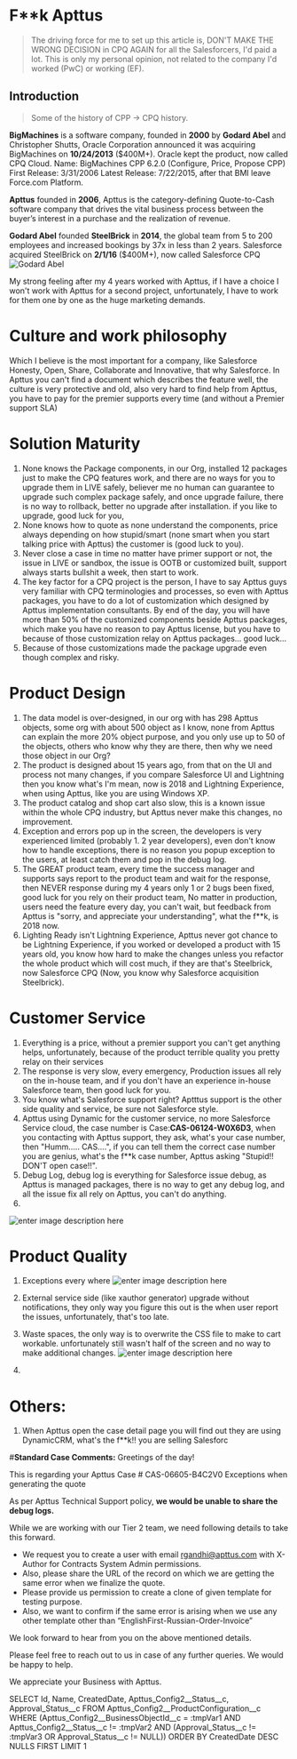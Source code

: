 # F**k Apttus
> The driving force for me to set up this article is, DON'T MAKE THE WRONG DECISION in CPQ AGAIN for all the Salesforcers, I'd paid a lot.
> This is only my personal opinion, not related to the company I'd worked (PwC) or working (EF).

## Introduction
>Some of the history of CPP -> CPQ history.

**BigMachines** is a software company, founded in **2000** by **Godard Abel** and Christopher Shutts, Oracle Corporation announced it was acquiring BigMachines on **10/24/2013** ($400M+). Oracle kept the product, now called CPQ Cloud.
Name: BigMachines CPP 6.2.0 (Configure, Price, Propose CPP)
First Release: 3/31/2006
Latest Release: 7/22/2015, after that BMI leave Force.com Platform.

**Apttus** founded in **2006**, Apttus is the category-defining Quote-to-Cash software company that drives the vital business process between the buyer’s interest in a purchase and the realization of revenue.

**Godard Abel** founded **SteelBrick** in **2014**, the global team from 5 to 200 employees and increased bookings by 37x in less than 2 years. Salesforce acquired SteelBrick on **2/1/16** ($400M+), now called Salesforce CPQ
![Godard Abel](https://media.licdn.com/dms/image/C4E03AQHJCbLb0BaCxA/profile-displayphoto-shrink_800_800/0?e=1542240000&v=beta&t=4Gf8tsWFgol6aWk5QzM_uWsUNBlsUcofuSmB2I5tX5E)

My strong feeling after my 4 years worked with Apttus, if I have a choice I won't work with Apttus for a second project, unfortunately, I have to work for them one by one as the huge marketing demands.

# Culture and work philosophy
Which I believe is the most important for a company, like Salesforce Honesty, Open, Share, Collaborate and Innovative, that why Salesforce.
In Apttus you can't find a document which describes the feature well, the culture is very protective and old, also very hard to find help from Apttus, you have to pay for the premier supports every time (and without a Premier support SLA)


# Solution Maturity
1. None knows the Package components, in our Org, installed 12 packages just to make the CPQ features work, and there are no ways for you to upgrade them in LIVE safely, believer me no human can guarantee to upgrade such complex package safely, and once upgrade failure, there is no way to rollback, better no upgrade after installation. if you like to upgrade, good luck for you,
2. None knows how to quote as none understand the components, price always depending on how stupid/smart (none smart when you start talking price with Apttus) the customer is (good luck to you).
3. Never close a case in time no matter have primer support or not, the issue in LIVE or sandbox, the issue is OOTB or customized built, support always starts bullshit a week, then start to work.
4. The key factor for a CPQ project is the person, I have to say Apttus guys very familiar with CPQ terminologies and processes, so even with Apttus packages, you have to do a lot of customization which designed by Apttus implementation consultants. By end of the day, you will have more than 50% of the customized components beside Apttus packages, which make you have no reason to pay Apttus license, but you have to because of those customization relay on Apttus packages... good luck...
5. Because of those customizations made the package upgrade even though complex and risky.

# Product Design
1. The data model is over-designed, in our org with has 298 Apttus objects, some org with about 500 object as I know, none from Apttus can explain the more 20% object purpose, and you only use up to 50 of the objects, others who know why they are there, then why we need those object in our Org?
2. The product is designed about 15 years ago, from that on the UI and process not many changes, if you compare Salesforce UI and Lightning then you know what's I'm mean, now is 2018 and Lightning Experience, when using Apttus, like you are using Windows XP.
3. The product catalog and shop cart also slow, this is a known issue within the whole CPQ industry, but Apttus never make this changes, no improvement.
4. Exception and errors pop up in the screen, the developers is very experienced limited (probably 1. 2 year developers), even don't know how to handle exceptions, there is no reason you popup exception to the users, at least catch them and pop in the debug log.
5. The GREAT product team, every time the success manager and supports says report to the product team and wait for the response, then NEVER response during my 4 years only 1 or 2 bugs been fixed, good luck for you rely on their product team, No matter in production, users need the feature every day, you can't wait, but feedback from Apttus is "sorry, and appreciate your understanding", what the f**k, is 2018 now.
6. Lighting Ready isn't Lightning Experience, Apttus never got chance to be Lightning Experience, if you worked or developed a product with 15 years old, you know how hard to make the changes unless you refactor the whole product which will cost much, if they are that's Steelbrick, now Salesforce CPQ (Now, you know why Salesforce acquisition Steelbrick).

# Customer Service
1. Everything is a price, without a premier support you can't get anything helps, unfortunately, because of the product terrible quality you pretty relay on their services
2. The response is very slow, every emergency, Production issues all rely on the in-house team, and if you don't have an experience in-house Salesforce team, then good luck for you.
3. You know what's Salesforce support right? Aptttus support is the other side quality and service, be sure not Salesforce style.
4. Apttus using Dynamic for the customer service, no more Salesforce Service cloud, the case number is Case:**CAS-06124-W0X6D3**, when you contacting with Apttus support, they ask, what's your case number, then "Humm..... CAS....", if you can tell them the correct case number you are genius, what's the f**k case number, Apttus asking "Stupid!! DON'T open case!!".
5. Debug Log, debug log is everything for Salesforce issue debug, as Apttus is managed packages, there is no way to get any debug log, and all the issue fix all rely on Apttus, you can't do anything.
6. 
![enter image description here](https://lh3.googleusercontent.com/b0a4YSgSFfb-MTltWeByrmLNDtv7_jcb-yHrOp_wfy_hR7-FIxONNqnma6MeDBjQU6yQnOIeRNzU)
# Product Quality
1. Exceptions every where
![enter image description here](https://lh3.googleusercontent.com/J1o1t5t7O_sp5NKR1-DuL5Y019PDtvxsahloS9ebiNhviEO17MA4nUj18eSYNvIjJPSSETyXGu1R)

2. External service side (like xauthor generator) upgrade without notifications, they only way you figure this out is the when user report the issues, unfortunately, that's too late.
3. Waste spaces, the only way is to overwrite the CSS file to make to cart workable. unfortunately still wasn't half of the screen and no way to make additional changes.
![enter image description here](https://lh3.googleusercontent.com/Re8U9gh32D4g8w9POFJMkrJqyct1shFk5nLOSJMv6LeBih0tVaCRCoF4YLT54qq5tkm6lpHSl41U)
5. 

# Others:
1. When Apttus open the case detail page you will find out they are using DynamicCRM, what's the f**k!! you are selling Salesforc


#**Standard Case Comments:**
Greetings of the day!

This is regarding your Apttus Case # CAS-06605-B4C2V0 Exceptions when generating the quote

As per Apttus Technical Support policy, **we would be unable to share the debug logs.**

While we are working with our Tier 2 team, we need following details to take this forward.

- We request you to create a user with email rgandhi@apttus.com with X-Author for Contracts System Admin permissions.  
- Also, please share the URL of the record on which we are getting the same error when we finalize the quote.  
- Please provide us permission to create a clone of given template for testing purpose.  
- Also, we want to confirm if the same error is arising when we use any other template other than “EnglishFirst-Russian-Order-Invoice”

We look forward to hear from you on the above mentioned details.

Please feel free to reach out to us in case of any further queries. We would be happy to help.

We appreciate your Business with Apttus.

SELECT Id, Name, CreatedDate, Apttus_Config2__Status__c, Approval_Status__c
FROM Apttus_Config2__ProductConfiguration__c
WHERE (Apttus_Config2__BusinessObjectId__c = :tmpVar1
    AND Apttus_Config2__Status__c != :tmpVar2
    AND (Approval_Status__c != :tmpVar3 OR Approval_Status__c != NULL))
ORDER BY CreatedDate DESC NULLS FIRST LIMIT 1
<!--stackedit_data:
eyJoaXN0b3J5IjpbMjA2NTk4ODkwMSwtMTczMzczMTM4OCwtMT
Y2MDIxODA4MCwtMjE0NjAzNDUwNiw0NDI5NTQzNCwtMjEwMjc5
NjAwNyw0MDcxOTIxMTYsMTk0MzAyNjEwLDc1MDgyNDk0NiwtNj
gzNDU3NzIwLDUyNTAyNjI5Miw1NjU2ODI3NDIsNjYyOTYwODk1
LDU2MDMzODEwNiwtMTQ0Njg0MDU2NV19
-->